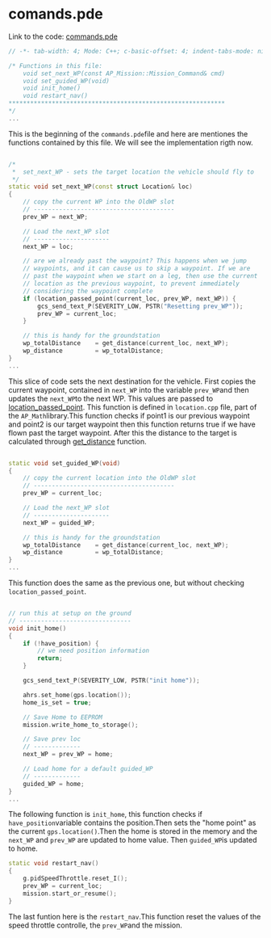 # comands.pde

Link to the code: [commands.pde](https://github.com/BeaglePilot/ardupilot/blob/master/APMrover2/commands.pde)

```cpp
// -*- tab-width: 4; Mode: C++; c-basic-offset: 4; indent-tabs-mode: nil -*-

/* Functions in this file:
	void set_next_WP(const AP_Mission::Mission_Command& cmd)
	void set_guided_WP(void)
	void init_home()
	void restart_nav()
************************************************************
*/
...
```
This is the beginning of the `commands.pde`file and here are mentiones the functions contained by this file. We will see the implementation rigth now.

```cpp

/*
 *  set_next_WP - sets the target location the vehicle should fly to
 */
static void set_next_WP(const struct Location& loc)
{
	// copy the current WP into the OldWP slot
	// ---------------------------------------
	prev_WP = next_WP;

	// Load the next_WP slot
	// ---------------------
	next_WP = loc;

    // are we already past the waypoint? This happens when we jump
    // waypoints, and it can cause us to skip a waypoint. If we are
    // past the waypoint when we start on a leg, then use the current
    // location as the previous waypoint, to prevent immediately
    // considering the waypoint complete
    if (location_passed_point(current_loc, prev_WP, next_WP)) {
        gcs_send_text_P(SEVERITY_LOW, PSTR("Resetting prev_WP"));
        prev_WP = current_loc;
    }

	// this is handy for the groundstation
	wp_totalDistance 	= get_distance(current_loc, next_WP);
	wp_distance 		= wp_totalDistance;
}
...
```
This slice of code sets the next destination for the vehicle.
First copies the current waypoint, contained in `next_WP` into the variable `prev_WP`and then updates the `next_WP`to the next WP. This values are passed to [location_passed_point](https://github.com/diydrones/ardupilot/blob/master/libraries/AP_Math/location.cpp#L83). This function is defined in `location.cpp` file, part of the `AP_Math`library.This function checks if point1 is our previous waypoint and point2 is our target waypoint then this function returns true if we have flown past the target waypoint.
After this the distance to the target is calculated through [get_distance](https://github.com/diydrones/ardupilot/blob/master/libraries/AP_Math/location.cpp#L55) function.
```cpp

static void set_guided_WP(void)
{
	// copy the current location into the OldWP slot
	// ---------------------------------------
	prev_WP = current_loc;

	// Load the next_WP slot
	// ---------------------
	next_WP = guided_WP;

	// this is handy for the groundstation
	wp_totalDistance 	= get_distance(current_loc, next_WP);
	wp_distance 		= wp_totalDistance;
}
...
```
This function does the same as the previous one, but without checking `location_passed_point`.

```cpp

// run this at setup on the ground
// -------------------------------
void init_home()
{
    if (!have_position) {
        // we need position information
        return;
    }

	gcs_send_text_P(SEVERITY_LOW, PSTR("init home"));

    ahrs.set_home(gps.location());
	home_is_set = true;

	// Save Home to EEPROM
	mission.write_home_to_storage();

	// Save prev loc
	// -------------
	next_WP = prev_WP = home;

	// Load home for a default guided_WP
	// -------------
	guided_WP = home;
}
...
```
The following function is `init_home`, this function checks if `have_position`variable contains the position.Then sets the "home point" as the current `gps.location()`.Then the home is stored in the memory and the `next_WP` and `prev_WP` are updated to home value. Then `guided_WP`is updated to home.
```cpp
static void restart_nav()
{
    g.pidSpeedThrottle.reset_I();
    prev_WP = current_loc;
    mission.start_or_resume();
}
```
The last funtion here is the `restart_nav`.This function reset the values of the speed throttle controlle, the `prev_WP`and the mission.
